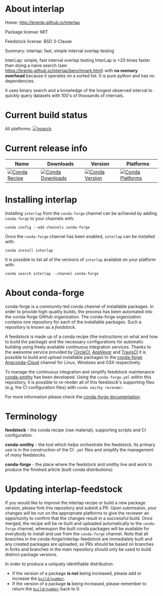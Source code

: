 About interlap
==============

Home: http://brentp.github.io/interlap

Package license: MIT

Feedstock license: BSD 3-Clause

Summary: interlap: fast, simple interval overlap testing

InterLap: simple, fast interval overlap testing
InterLap is >20 times faster than doing a naive search (see: https://brentp.github.io/interlap/benchmark.html)
with **no memory overhead** because it operates on a sorted list. It is pure python and has no dependencies.

It uses binary search and a knowledge of the longest observed interval to quickly query datasets with 100's of thousands of intervals.


Current build status
====================

All platforms:
[![noarch](https://img.shields.io/circleci/project/github/conda-forge/interlap-feedstock/master.svg?label=noarch)](https://circleci.com/gh/conda-forge/interlap-feedstock)

Current release info
====================

| Name | Downloads | Version | Platforms |
| --- | --- | --- | --- |
| [![Conda Recipe](https://img.shields.io/badge/recipe-interlap-green.svg)](https://anaconda.org/conda-forge/interlap) | [![Conda Downloads](https://img.shields.io/conda/dn/conda-forge/interlap.svg)](https://anaconda.org/conda-forge/interlap) | [![Conda Version](https://img.shields.io/conda/vn/conda-forge/interlap.svg)](https://anaconda.org/conda-forge/interlap) | [![Conda Platforms](https://img.shields.io/conda/pn/conda-forge/interlap.svg)](https://anaconda.org/conda-forge/interlap) |

Installing interlap
===================

Installing `interlap` from the `conda-forge` channel can be achieved by adding `conda-forge` to your channels with:

```
conda config --add channels conda-forge
```

Once the `conda-forge` channel has been enabled, `interlap` can be installed with:

```
conda install interlap
```

It is possible to list all of the versions of `interlap` available on your platform with:

```
conda search interlap --channel conda-forge
```


About conda-forge
=================

conda-forge is a community-led conda channel of installable packages.
In order to provide high-quality builds, the process has been automated into the
conda-forge GitHub organization. The conda-forge organization contains one repository
for each of the installable packages. Such a repository is known as a *feedstock*.

A feedstock is made up of a conda recipe (the instructions on what and how to build
the package) and the necessary configurations for automatic building using freely
available continuous integration services. Thanks to the awesome service provided by
[CircleCI](https://circleci.com/), [AppVeyor](http://www.appveyor.com/)
and [TravisCI](https://travis-ci.org/) it is possible to build and upload installable
packages to the [conda-forge](https://anaconda.org/conda-forge)
[Anaconda-Cloud](http://docs.anaconda.org/) channel for Linux, Windows and OSX respectively.

To manage the continuous integration and simplify feedstock maintenance
[conda-smithy](http://github.com/conda-forge/conda-smithy) has been developed.
Using the ``conda-forge.yml`` within this repository, it is possible to re-render all of
this feedstock's supporting files (e.g. the CI configuration files) with ``conda smithy rerender``.

For more information please check the [conda-forge documentation](https://conda-forge.org/docs/).

Terminology
===========

**feedstock** - the conda recipe (raw material), supporting scripts and CI configuration.

**conda-smithy** - the tool which helps orchestrate the feedstock.
                   Its primary use is in the construction of the CI ``.yml`` files
                   and simplify the management of *many* feedstocks.

**conda-forge** - the place where the feedstock and smithy live and work to
                  produce the finished article (built conda distributions)


Updating interlap-feedstock
===========================

If you would like to improve the interlap recipe or build a new
package version, please fork this repository and submit a PR. Upon submission,
your changes will be run on the appropriate platforms to give the reviewer an
opportunity to confirm that the changes result in a successful build. Once
merged, the recipe will be re-built and uploaded automatically to the
`conda-forge` channel, whereupon the built conda packages will be available for
everybody to install and use from the `conda-forge` channel.
Note that all branches in the conda-forge/interlap-feedstock are
immediately built and any created packages are uploaded, so PRs should be based
on branches in forks and branches in the main repository should only be used to
build distinct package versions.

In order to produce a uniquely identifiable distribution:
 * If the version of a package **is not** being increased, please add or increase
   the [``build/number``](http://conda.pydata.org/docs/building/meta-yaml.html#build-number-and-string).
 * If the version of a package **is** being increased, please remember to return
   the [``build/number``](http://conda.pydata.org/docs/building/meta-yaml.html#build-number-and-string)
   back to 0.